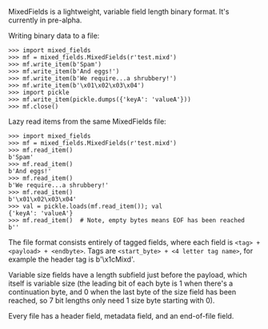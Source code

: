 MixedFields is a lightweight, variable field length binary format. It's currently in pre-alpha.

Writing binary data to a file:

```
>>> import mixed_fields
>>> mf = mixed_fields.MixedFields(r'test.mixd')
>>> mf.write_item(b'Spam')
>>> mf.write_item(b'And eggs!')
>>> mf.write_item(b'We require...a shrubbery!')
>>> mf.write_item(b'\x01\x02\x03\x04')
>>> import pickle
>>> mf.write_item(pickle.dumps({'keyA': 'valueA'}))
>>> mf.close()
```

Lazy read items from the same MixedFields file:

```
>>> import mixed_fields
>>> mf = mixed_fields.MixedFields(r'test.mixd')
>>> mf.read_item()
b'Spam'
>>> mf.read_item()
b'And eggs!'
>>> mf.read_item()
b'We require...a shrubbery!'
>>> mf.read_item()
b'\x01\x02\x03\x04'
>>> val = pickle.loads(mf.read_item()); val
{'keyA': 'valueA'}
>>> mf.read_item()  # Note, empty bytes means EOF has been reached
b''
```

The file format consists entirely of tagged fields, where each field is
`<tag> + <payload> + <endbyte>`. Tags are `<start_byte> + <4 letter tag name>`,
for example the header tag is b'\x1cMixd'.

Variable size fields have a length subfield just before the payload, which
itself is variable size (the leading bit of each byte is 1 when there's a
continuation byte, and 0 when the last byte of the size field has been reached,
so 7 bit lengths only need 1 size byte starting with 0).

Every file has a header field, metadata field, and an end-of-file field.
